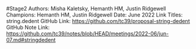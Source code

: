 #Stage2
Authors: Misha Kaletsky, Hemanth HM, Justin Ridgewell
Champions: Hemanth HM, Justin Ridgewell
Date: June 2022
Link Titles: string.dedent
GitHub Link: https://github.com/tc39/proposal-string-dedent
GitHub Note Link: https://github.com/tc39/notes/blob/HEAD/meetings/2022-06/jun-07.md#stringdedent
